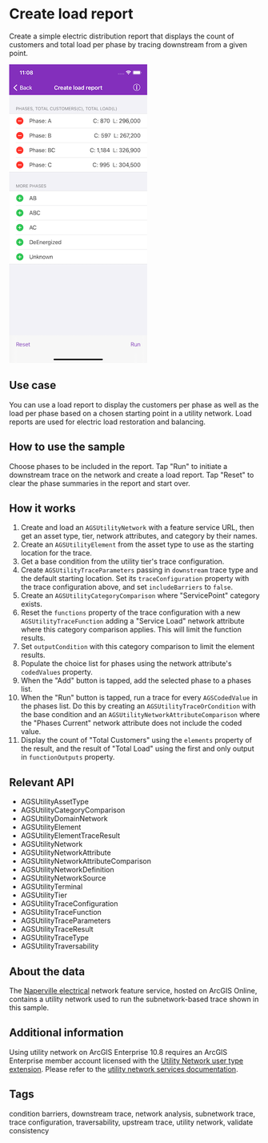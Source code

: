# Create load report

Create a simple electric distribution report that displays the count of customers and total load per phase by tracing downstream from a given point.

![Image of create load report](create-load-report.png)

## Use case

You can use a load report to display the customers per phase as well as the load per phase based on a chosen starting point in a utility network. Load reports are used for electric load restoration and balancing.

## How to use the sample

Choose phases to be included in the report. Tap "Run" to initiate a downstream trace on the network and create a load report. Tap "Reset" to clear the phase summaries in the report and start over.

## How it works

1. Create and load an `AGSUtilityNetwork` with a feature service URL, then get an asset type, tier, network attributes, and category by their names.
2. Create an `AGSUtilityElement` from the asset type to use as the starting location for the trace.
3. Get a base condition from the utility tier's trace configuration.
4. Create `AGSUtilityTraceParameters` passing in `downstream` trace type and the default starting location. Set its `traceConfiguration` property with the trace configuration above, and set `includeBarriers` to `false`.
5. Create an `AGSUtilityCategoryComparison` where "ServicePoint" category exists.
6. Reset the `functions` property of the trace configuration with a new `AGSUtilityTraceFunction` adding a "Service Load" network attribute where this category comparison applies. This will limit the function results.
7. Set `outputCondition` with this category comparison to limit the element results.
8. Populate the choice list for phases using the network attribute's `codedValues` property.
9. When the "Add" button is tapped, add the selected phase to a phases list.
10. When the "Run" button is tapped, run a trace for every `AGSCodedValue` in the phases list. Do this by creating an `AGSUtilityTraceOrCondition` with the base condition and an `AGSUtilityNetworkAttributeComparison` where the "Phases Current" network attribute does not include the coded value.
11. Display the count of "Total Customers" using the `elements` property of the result, and the result of "Total Load" using the first and only output in `functionOutputs` property.

## Relevant API

* AGSUtilityAssetType
* AGSUtilityCategoryComparison
* AGSUtilityDomainNetwork
* AGSUtilityElement
* AGSUtilityElementTraceResult
* AGSUtilityNetwork
* AGSUtilityNetworkAttribute
* AGSUtilityNetworkAttributeComparison
* AGSUtilityNetworkDefinition
* AGSUtilityNetworkSource
* AGSUtilityTerminal
* AGSUtilityTier
* AGSUtilityTraceConfiguration
* AGSUtilityTraceFunction
* AGSUtilityTraceParameters
* AGSUtilityTraceResult
* AGSUtilityTraceType
* AGSUtilityTraversability

## About the data

The [Naperville electrical](https://sampleserver7.arcgisonline.com/arcgis/rest/services/UtilityNetwork/NapervilleElectric/FeatureServer) network feature service, hosted on ArcGIS Online, contains a utility network used to run the subnetwork-based trace shown in this sample.

## Additional information

Using utility network on ArcGIS Enterprise 10.8 requires an ArcGIS Enterprise member account licensed with the [Utility Network user type extension](https://enterprise.arcgis.com/en/portal/latest/administer/windows/license-user-type-extensions.htm#ESRI_SECTION1_41D78AD9691B42E0A8C227C113C0C0BF). Please refer to the [utility network services documentation](https://enterprise.arcgis.com/en/server/latest/publish-services/windows/utility-network-services.htm).

## Tags

condition barriers, downstream trace, network analysis, subnetwork trace, trace configuration, traversability, upstream trace, utility network, validate consistency
